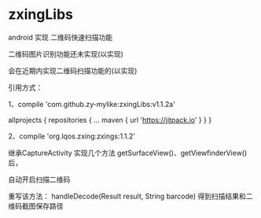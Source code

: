 # zxingLibs
android 实现 二维码快速扫描功能

二维码图片识别功能还未实现(以实现)

会在近期内实现二维码扫描功能的(以实现)

引用方式：

1、compile 'com.github.zy-mylike:zxingLibs:v1.1.2a'

allprojects {
    repositories {
        ...
        maven { url 'https://jitpack.io' }
    }
}

2、compile 'org.lqos.zxing:zxings:1.1.2'



继承CaptureActivity 实现几个方法 getSurfaceView()、getViewfinderView()后，

自动开启扫描二维码

重写该方法： handleDecode(Result result, String barcode) 得到扫描结果和二维码截图保存路径

